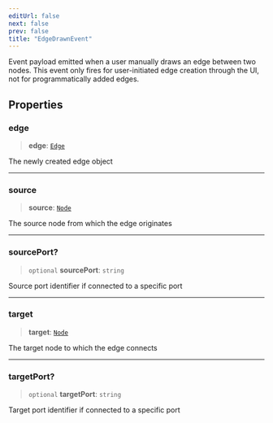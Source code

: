 ```yaml
---
editUrl: false
next: false
prev: false
title: "EdgeDrawnEvent"
---
```


Event payload emitted when a user manually draws an edge between two nodes.
This event only fires for user-initiated edge creation through the UI,
not for programmatically added edges.

## Properties

### edge

> **edge**: [`Edge`](/docs/api/types/edge/)

The newly created edge object

***

### source

> **source**: [`Node`](/docs/api/types/node/)

The source node from which the edge originates

***

### sourcePort?

> `optional` **sourcePort**: `string`

Source port identifier if connected to a specific port

***

### target

> **target**: [`Node`](/docs/api/types/node/)

The target node to which the edge connects

***

### targetPort?

> `optional` **targetPort**: `string`

Target port identifier if connected to a specific port
